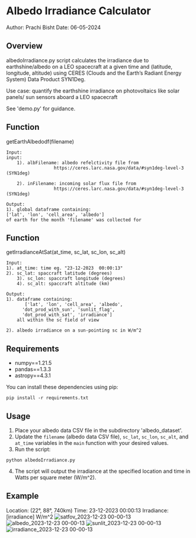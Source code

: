 # Albedo Irradiance Calculator

Author: Prachi Bisht
Date: 06-05-2024

## Overview
albedoIrradiance.py script calculates the irradiance due to earthshine/albedo on a LEO spacecraft 
at a given time and (latitude, longitude, altitude)
using CERES (Clouds and the Earth’s Radiant Energy System) Data Product SYN1Deg. 

Use case: quantify the earthshine irradiance on photovoltaics like solar panels/ sun sensors aboard a LEO spacecraft 

See 'demo.py' for guidance.


## Function

getEarthAlbedodf(filename)

	Input:
	input:
        1). albFilename: albedo refelctivity file from 
                      https://ceres.larc.nasa.gov/data/#syn1deg-level-3 (SYN1deg)
    
        2). inFilename: incoming solar flux file from 
                      https://ceres.larc.nasa.gov/data/#syn1deg-level-3 (SYN1deg)
 
	Output:
	1). global dataframe containing:
	['lat', 'lon', 'cell_area', 'albedo']
	of earth for the month 'filename' was collected for

## Function

getIrradianceAtSat(at_time, sc_lat, sc_lon, sc_alt)

	Input:
	1). at_time: time eg. "23-12-2023  00:00:13"
	2). sc_lat: spaccraft latitude (degrees)
        3). sc_lon: spaccraft longitude (degrees)
        4). sc_alt: spaccraft altitude (km)

	Output:
	1). dataframe containing:
	       ['lat', 'lon', 'cell_area', 'albedo',
	      'dot_prod_with_sun', 'sunlit_flag', 
	      'dot_prod_with_sat', 'irradiance']
	    all within the sc field of view
	
	2). albedo irradiance on a sun-pointing sc in W/m^2

## Requirements

- numpy==1.21.5
- pandas==1.3.3
- astropy==4.3.1

You can install these dependencies using pip:

```terminal
pip install -r requirements.txt
```

## Usage

1. Place your albedo data CSV file in the subdirectory 'albedo_dataset'.
2. Update the `filename` (albedo data CSV file), `sc_lat`, `sc_lon`, `sc_alt`, and `at_time` variables in the `main` function with your desired values.
3. Run the script:

```terminal
python albedoIrradiance.py
```

4. The script will output the irradiance at the specified location and time in Watts per square meter (W/m^2).

## Example

Location: (22°, 88°, 740km)
Time: 23-12-2023 00:00:13
Irradiance: [irradiance] W/m^2
![satfov_2023-12-23  00-00-13](https://github.com/bisht-prachi/albedoIrradiance/assets/103419553/8afa6d9b-d983-43b8-abc8-4bf6ac1a10e0)
![albedo_2023-12-23  00-00-13](https://github.com/bisht-prachi/albedoIrradiance/assets/103419553/8aaf5589-a864-47c2-a607-209dd007be79)
![sunlit_2023-12-23  00-00-13](https://github.com/bisht-prachi/albedoIrradiance/assets/103419553/2383ae89-ebde-445b-9152-42387acd6e19)
![irradiance_2023-12-23  00-00-13](https://github.com/bisht-prachi/albedoIrradiance/assets/103419553/6f3c925f-affb-494e-a222-d5988ffdc237)




